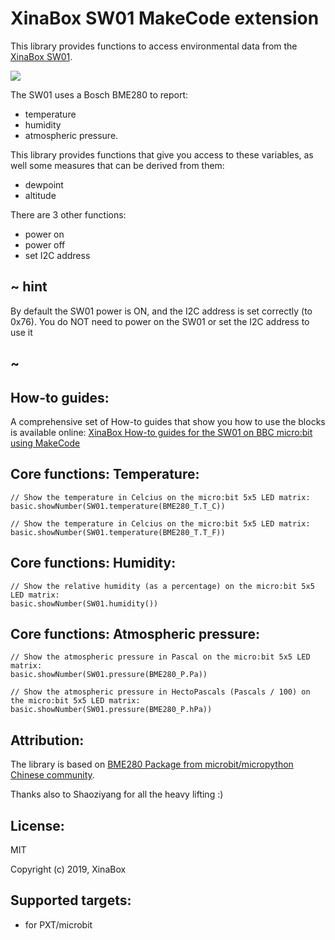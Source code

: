 # XinaBox SW01 MakeCode extension

This library provides functions to access environmental data from the [XinaBox SW01](https://xinabox.cc/products/sw01).

![](sw01.jpg)

The SW01 uses a Bosch BME280 to report:
* temperature 
* humidity 
* atmospheric pressure.

This library provides functions that give you access to these variables, as well some measures that can be derived from them:
* dewpoint
* altitude

There are 3 other functions:
* power on
* power off 
* set I2C address

## ~ hint

By default the SW01 power is ON, and the I2C address is set correctly (to 0x76).
You do NOT need to power on the SW01 or set the I2C address to use it

## ~



## How-to guides:

A comprehensive set of How-to guides that show you how to use the blocks is available online:
[XinaBox How-to guides for the SW01 on BBC micro:bit using MakeCode](https://drive.google.com/open?id=1_oNXhgYeW0AHTLmRxomowxPdvNBCi0iS)


## Core functions: Temperature:

```blocks
// Show the temperature in Celcius on the micro:bit 5x5 LED matrix:
basic.showNumber(SW01.temperature(BME280_T.T_C))

// Show the temperature in Celcius on the micro:bit 5x5 LED matrix:
basic.showNumber(SW01.temperature(BME280_T.T_F))

```


## Core functions: Humidity:

```blocks
// Show the relative humidity (as a percentage) on the micro:bit 5x5 LED matrix:
basic.showNumber(SW01.humidity())

```

## Core functions: Atmospheric pressure:

```blocks
// Show the atmospheric pressure in Pascal on the micro:bit 5x5 LED matrix:
basic.showNumber(SW01.pressure(BME280_P.Pa))

// Show the atmospheric pressure in HectoPascals (Pascals / 100) on the micro:bit 5x5 LED matrix:
basic.showNumber(SW01.pressure(BME280_P.hPa))

```

## Attribution:
The library is based on [BME280 Package from microbit/micropython Chinese community](https://github.com/makecode-extensions/BME280). 

Thanks also to Shaoziyang for all the heavy lifting :)
  


## License:

MIT

Copyright (c) 2019, XinaBox  

## Supported targets:

* for PXT/microbit


